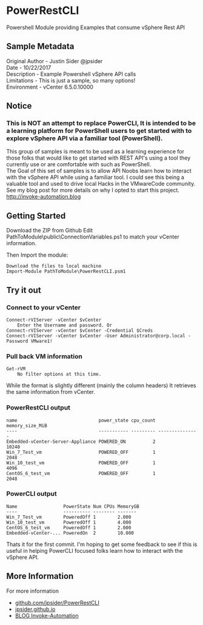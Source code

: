 # PowerRestCLI  

Powershell Module providing Examples that consume vSphere Rest API

## Sample Metadata  

Original Author - Justin Sider @jpsider  
Date - 10/22/2017  
Description - Example Powershell vSphere API calls  
Limitations - This is just a sample, so many options!  
Environment - vCenter 6.5.0.10000  

## Notice  

### This is NOT an attempt to replace PowerCLI, It is intended to be a learning platform for PowerShell users to get started with to explore vSphere API via a familiar tool (PowerShell).  
This group of samples is meant to be used as a learning experience for those folks
  that would like to get started with REST API's using a tool they currently use or
  are comfortable with such as PowerShell.  
The Goal of this set of samples is to allow API Noobs learn how to interact with the
  vSphere API while using a familiar tool. I could see this being a valuable tool and
  used to drive local Hacks in the VMwareCode community.  
See my blog post for more details on why I opted to start this project.   
  http://invoke-automation.blog

## Getting Started  

Download the ZIP from Github
    Edit PathToModule\public\ConnectionVariables.ps1 to match your vCenter information.

Then Import the module:  

    Download the files to local machine
    Import-Module PathToModule\PowerRestCLI.psm1

## Try it out

### Connect to your vCenter  
    Connect-rVIServer -vCenter $vCenter  
        Enter the Username and password. Or  
    Connect-rVIServer -vCenter $vCenter -Credential $Creds  
    Connect-rVIServer -vCenter $vCenter -User Administrator@corp.local -Password VMware1!  

### Pull back VM information  
    Get-rVM  
        No filter options at this time.  

While the format is slightly different (mainly the column headers) It retrieves the same
    information from vCenter.

### PowerRestCLI output
    name                              power_state cpu_count memory_size_MiB  
    ----                              ----------- --------- ---------------  
    Embedded-vCenter-Server-Appliance POWERED_ON          2           10240  
    Win_7_Test_vm                     POWERED_OFF         1            2048  
    Win_10_test_vm                    POWERED_OFF         1            4096  
    CentOS_6_test_vm                  POWERED_OFF         1            2048  

### PowerCLI output
    Name                 PowerState Num CPUs MemoryGB  
    ----                 ---------- -------- -------  
    Win_7_Test_vm        PoweredOff 1        2.000  
    Win_10_test_vm       PoweredOff 1        4.000  
    CentOS_6_test_vm     PoweredOff 1        2.000  
    Embedded-vCenter-... PoweredOn  2        10.000  

Thats it for the first commit. I'm hoping to get some feedback to see if this is useful in
    helping PowerCLI focused folks learn how to interact with the vSphere API.  

## More Information

For more information  

* [github.com/jpsider/PowerRestCLI](https://github.com/vmware/vsphere-automation-sdk-rest/tree/master/samples/PowerRestCLI)  
* [jpsider.github.io](https://jpsider.github.io)  
* [BLOG Invoke-Automation](http://invoke-automation.blog)  
